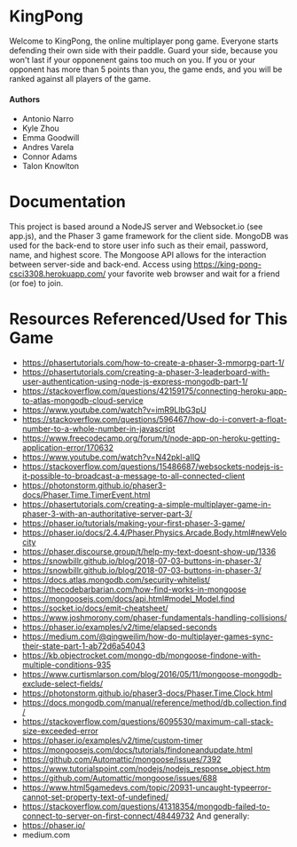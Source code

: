 # KingPong

Welcome to KingPong, the online multiplayer pong game. Everyone starts defending their own side with their paddle. Guard your side, because you won't last if your opponenent gains too much on you. If you or your opponent has more than 5 points than you, the game ends, and you will be ranked against all players of the game.

#### Authors
* Antonio Narro
* Kyle Zhou
* Emma Goodwill
* Andres Varela
* Connor Adams
* Talon Knowlton

# Documentation
This project is based around a NodeJS server and Websocket.io (see app.js), and the Phaser 3 game framework for the client side. MongoDB was used for the back-end to store user info such as their email, password, name, and highest score. The Mongoose API allows for the interaction between server-side and back-end. Access using https://king-pong-csci3308.herokuapp.com/ your favorite web browser and wait for a friend (or foe) to join.


# Resources Referenced/Used for This Game
* https://phasertutorials.com/how-to-create-a-phaser-3-mmorpg-part-1/
* https://phasertutorials.com/creating-a-phaser-3-leaderboard-with-user-authentication-using-node-js-express-mongodb-part-1/
* https://stackoverflow.com/questions/42159175/connecting-heroku-app-to-atlas-mongodb-cloud-service
* https://www.youtube.com/watch?v=imR9LlbG3pU
* https://stackoverflow.com/questions/596467/how-do-i-convert-a-float-number-to-a-whole-number-in-javascript
* https://www.freecodecamp.org/forum/t/node-app-on-heroku-getting-application-error/170632
* https://www.youtube.com/watch?v=N42pkl-aIIQ
* https://stackoverflow.com/questions/15486687/websockets-nodejs-is-it-possible-to-broadcast-a-message-to-all-connected-client
* https://photonstorm.github.io/phaser3-docs/Phaser.Time.TimerEvent.html
* https://phasertutorials.com/creating-a-simple-multiplayer-game-in-phaser-3-with-an-authoritative-server-part-3/
* https://phaser.io/tutorials/making-your-first-phaser-3-game/
* https://phaser.io/docs/2.4.4/Phaser.Physics.Arcade.Body.html#newVelocity
* https://phaser.discourse.group/t/help-my-text-doesnt-show-up/1336
* https://snowbillr.github.io/blog/2018-07-03-buttons-in-phaser-3/
* https://snowbillr.github.io/blog/2018-07-03-buttons-in-phaser-3/
* https://docs.atlas.mongodb.com/security-whitelist/
* https://thecodebarbarian.com/how-find-works-in-mongoose
* https://mongoosejs.com/docs/api.html#model_Model.find
* https://socket.io/docs/emit-cheatsheet/
* https://www.joshmorony.com/phaser-fundamentals-handling-collisions/
* https://phaser.io/examples/v2/time/elapsed-seconds
* https://medium.com/@qingweilim/how-do-multiplayer-games-sync-their-state-part-1-ab72d6a54043
* https://kb.objectrocket.com/mongo-db/mongoose-findone-with-multiple-conditions-935
* https://www.curtismlarson.com/blog/2016/05/11/mongoose-mongodb-exclude-select-fields/
* https://photonstorm.github.io/phaser3-docs/Phaser.Time.Clock.html
* https://docs.mongodb.com/manual/reference/method/db.collection.find/
* https://stackoverflow.com/questions/6095530/maximum-call-stack-size-exceeded-error
* https://phaser.io/examples/v2/time/custom-timer
* https://mongoosejs.com/docs/tutorials/findoneandupdate.html
* https://github.com/Automattic/mongoose/issues/7392
* https://www.tutorialspoint.com/nodejs/nodejs_response_object.htm
* https://github.com/Automattic/mongoose/issues/688
* https://www.html5gamedevs.com/topic/20931-uncaught-typeerror-cannot-set-property-text-of-undefined/
* https://stackoverflow.com/questions/41318354/mongodb-failed-to-connect-to-server-on-first-connect/48449732
And generally: 
* https://phaser.io/
* medium.com
